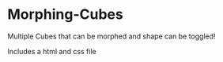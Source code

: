 # Morphing-Cubes
Multiple Cubes that can be morphed and shape can be toggled!

Includes a html and css file

